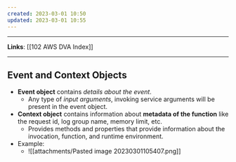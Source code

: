 ```yaml
---
created: 2023-03-01 10:50
updated: 2023-03-01 10:55
---
```

---
**Links**: [[102 AWS DVA Index]]

---
## Event and Context Objects
- **Event object** contains *details about the event*.
	- Any type of *input arguments*, invoking service arguments will be present in the event object.
- **Context object** contains information about **metadata of the function** like the request id, log group name, memory limit, etc.
	- Provides methods and properties that provide information about the invocation, function, and runtime environment.
- Example:
	- ![[attachments/Pasted image 20230301105407.png]]

